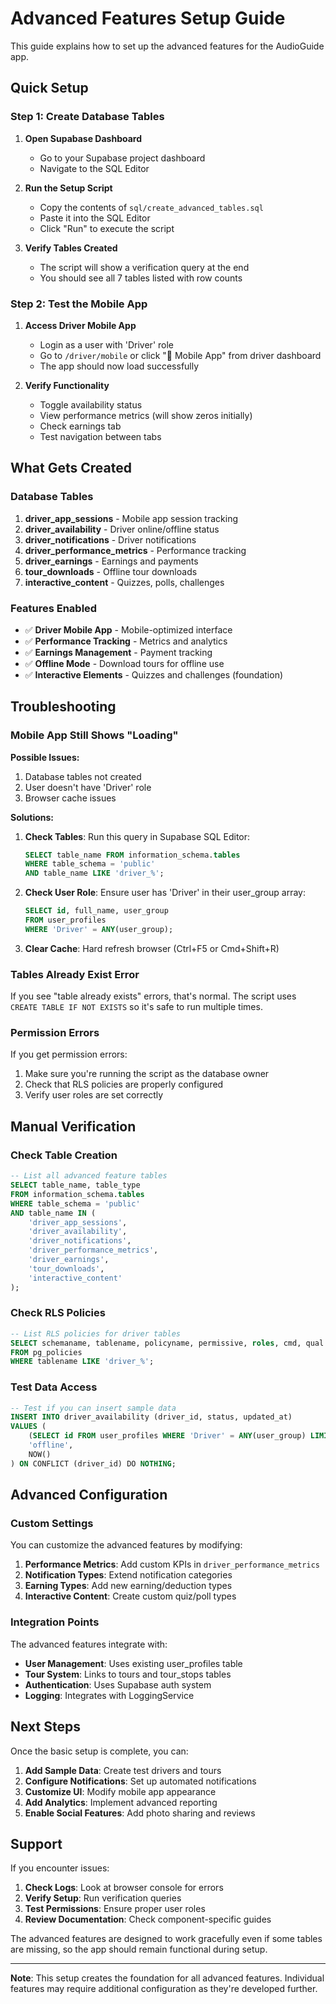 # Advanced Features Setup Guide

This guide explains how to set up the advanced features for the AudioGuide app.

## Quick Setup

### Step 1: Create Database Tables

1. **Open Supabase Dashboard**
   - Go to your Supabase project dashboard
   - Navigate to the SQL Editor

2. **Run the Setup Script**
   - Copy the contents of `sql/create_advanced_tables.sql`
   - Paste it into the SQL Editor
   - Click "Run" to execute the script

3. **Verify Tables Created**
   - The script will show a verification query at the end
   - You should see all 7 tables listed with row counts

### Step 2: Test the Mobile App

1. **Access Driver Mobile App**
   - Login as a user with 'Driver' role
   - Go to `/driver/mobile` or click "📱 Mobile App" from driver dashboard
   - The app should now load successfully

2. **Verify Functionality**
   - Toggle availability status
   - View performance metrics (will show zeros initially)
   - Check earnings tab
   - Test navigation between tabs

## What Gets Created

### Database Tables

1. **driver_app_sessions** - Mobile app session tracking
2. **driver_availability** - Driver online/offline status
3. **driver_notifications** - Driver notifications
4. **driver_performance_metrics** - Performance tracking
5. **driver_earnings** - Earnings and payments
6. **tour_downloads** - Offline tour downloads
7. **interactive_content** - Quizzes, polls, challenges

### Features Enabled

- ✅ **Driver Mobile App** - Mobile-optimized interface
- ✅ **Performance Tracking** - Metrics and analytics
- ✅ **Earnings Management** - Payment tracking
- ✅ **Offline Mode** - Download tours for offline use
- ✅ **Interactive Elements** - Quizzes and challenges (foundation)

## Troubleshooting

### Mobile App Still Shows "Loading"

**Possible Issues:**
1. Database tables not created
2. User doesn't have 'Driver' role
3. Browser cache issues

**Solutions:**
1. **Check Tables**: Run this query in Supabase SQL Editor:
   ```sql
   SELECT table_name FROM information_schema.tables 
   WHERE table_schema = 'public' 
   AND table_name LIKE 'driver_%';
   ```

2. **Check User Role**: Ensure user has 'Driver' in their user_group array:
   ```sql
   SELECT id, full_name, user_group 
   FROM user_profiles 
   WHERE 'Driver' = ANY(user_group);
   ```

3. **Clear Cache**: Hard refresh browser (Ctrl+F5 or Cmd+Shift+R)

### Tables Already Exist Error

If you see "table already exists" errors, that's normal. The script uses `CREATE TABLE IF NOT EXISTS` so it's safe to run multiple times.

### Permission Errors

If you get permission errors:
1. Make sure you're running the script as the database owner
2. Check that RLS policies are properly configured
3. Verify user roles are set correctly

## Manual Verification

### Check Table Creation
```sql
-- List all advanced feature tables
SELECT table_name, table_type 
FROM information_schema.tables 
WHERE table_schema = 'public' 
AND table_name IN (
    'driver_app_sessions',
    'driver_availability', 
    'driver_notifications',
    'driver_performance_metrics',
    'driver_earnings',
    'tour_downloads',
    'interactive_content'
);
```

### Check RLS Policies
```sql
-- List RLS policies for driver tables
SELECT schemaname, tablename, policyname, permissive, roles, cmd, qual 
FROM pg_policies 
WHERE tablename LIKE 'driver_%';
```

### Test Data Access
```sql
-- Test if you can insert sample data
INSERT INTO driver_availability (driver_id, status, updated_at)
VALUES (
    (SELECT id FROM user_profiles WHERE 'Driver' = ANY(user_group) LIMIT 1),
    'offline',
    NOW()
) ON CONFLICT (driver_id) DO NOTHING;
```

## Advanced Configuration

### Custom Settings

You can customize the advanced features by modifying:

1. **Performance Metrics**: Add custom KPIs in `driver_performance_metrics`
2. **Notification Types**: Extend notification categories
3. **Earning Types**: Add new earning/deduction types
4. **Interactive Content**: Create custom quiz/poll types

### Integration Points

The advanced features integrate with:
- **User Management**: Uses existing user_profiles table
- **Tour System**: Links to tours and tour_stops tables
- **Authentication**: Uses Supabase auth system
- **Logging**: Integrates with LoggingService

## Next Steps

Once the basic setup is complete, you can:

1. **Add Sample Data**: Create test drivers and tours
2. **Configure Notifications**: Set up automated notifications
3. **Customize UI**: Modify mobile app appearance
4. **Add Analytics**: Implement advanced reporting
5. **Enable Social Features**: Add photo sharing and reviews

## Support

If you encounter issues:

1. **Check Logs**: Look at browser console for errors
2. **Verify Setup**: Run verification queries
3. **Test Permissions**: Ensure proper user roles
4. **Review Documentation**: Check component-specific guides

The advanced features are designed to work gracefully even if some tables are missing, so the app should remain functional during setup.

---

**Note**: This setup creates the foundation for all advanced features. Individual features may require additional configuration as they're developed further.